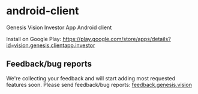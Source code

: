# android-client

Genesis Vision Investor App Android client

Install on Google Play: https://play.google.com/store/apps/details?id=vision.genesis.clientapp.investor

## Feedback/bug reports
We're collecting your feedback and will start adding most requested features soon. 
Please send feedback/bug reports: [feedback.genesis.vision](https://feedback.genesis.vision/)
